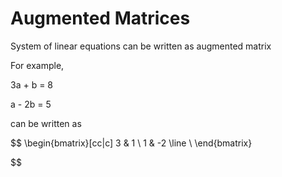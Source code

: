 # Augmented Matrices 

System of linear equations can be written as augmented matrix

For example,

3a + b = 8

a - 2b = 5

can be written as

$$
\begin{bmatrix}[cc|c]
3 & 1 \\
1 & -2
\line \\
\end{bmatrix}

$$